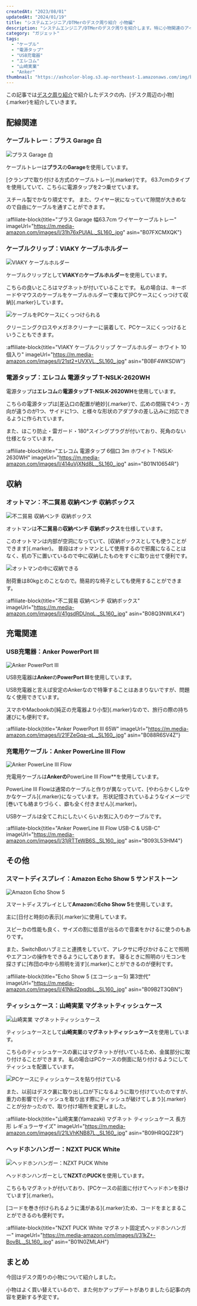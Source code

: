 ```yaml
---
createdAt: "2023/08/01"
updatedAt: "2024/01/19"
title: "システムエンジニア/DTMerのデスク周り紹介 小物編"
description: "システムエンジニア/DTMerのデスク周りを紹介します。特に小物関連のアイテムについて詳しく紹介します。"
category: "ガジェット"
tags:
  - "ケーブル"
  - "電源タップ"
  - "USB充電器"
  - "エレコム"
  - "山崎実業"
  - "Anker"
thumbnail: "https://ashcolor-blog.s3.ap-northeast-1.amazonaws.com/img/blog/gadget/desk-tour-accessory/echo-show.jpg"
---
```


この記事では[デスク周り紹介](/blog/gadget/desk-tour)で紹介したデスクの内、[デスク周辺の小物]{.marker}を紹介していきます。

## 配線関連

### ケーブルトレー：プラス Garage 白

![プラス Garage 白](https://ashcolor-blog.s3.ap-northeast-1.amazonaws.com/img/blog/gadget/desk-tour-accessory/cable-tray.jpg)

ケーブルトレーは**プラス**の**Garage**を使用しています。

[クランプで取り付ける方式のケーブルトレー]{.marker}です。
63.7cmのタイプを使用していて、こちらに電源タップを2つ乗せています。

スチール製でかなり頑丈です。
また、ワイヤー状になっていて隙間が大きめなので自由にケーブルを通すことができます。

:affiliate-block{title="プラス Garage 幅63.7cm ワイヤーケーブルトレー" imageUrl="https://m.media-amazon.com/images/I/31h76xPUlAL._SL160_.jpg" asin="B07FXCMXQK"}

### ケーブルクリップ：VIAKY ケーブルホルダー

![VIAKY ケーブルホルダー](https://ashcolor-blog.s3.ap-northeast-1.amazonaws.com/img/blog/gadget/desk-tour-accessory/cable-holder.jpg)

ケーブルクリップとして**VIAKY**の**ケーブルホルダー**を使用しています。

こちらの良いところはマグネットが付いていることです。
私の場合は、キーボードやマウスのケーブルをケーブルホルダーで束ねて[PCケースにくっつけて収納]{.marker}しています。

![ケーブルをPCケースにくっつけられる](https://ashcolor-blog.s3.ap-northeast-1.amazonaws.com/img/blog/gadget/desk-tour-accessory/cable-holder-2.jpg)

クリーニングクロスやメガネクリーナーに装着して、PCケースにくっつけるということもできます。

:affiliate-block{title="VIAKY ケーブルクリップ ケーブルホルダー ホワイト 10個入り" imageUrl="https://m.media-amazon.com/images/I/21st2+UVXVL._SL160_.jpg" asin="B0BF4WKSDW"}

### 電源タップ：エレコム 電源タップ T-NSLK-2620WH

電源タップは**エレコム**の**電源タップ T-NSLK-2620WH**を使用しています。

こちらの電源タップは[差込口の配置が絶妙]{.marker}で、広めの間隔で4つ・方向が違うのが1つ、サイドに1つ、と様々な形状のアダプタの差し込みに対応できるように作られています。

また、ほこり防止・雷ガード・180°スイングプラグが付いており、死角のない仕様となっています。

:affiliate-block{title="エレコム 電源タップ 6個口 3m ホワイト T-NSLK-2630WH" imageUrl="https://m.media-amazon.com/images/I/414uVjXNd8L._SL160_.jpg" asin="B01N10654R"}

## 収納

### オットマン：不二貿易 収納ベンチ 収納ボックス

![不二貿易 収納ベンチ 収納ボックス](https://ashcolor-blog.s3.ap-northeast-1.amazonaws.com/img/blog/gadget/desk-tour-accessory/ottoman.jpg)

オットマンは**不二貿易**の**収納ベンチ 収納ボックス**を仕様しています。

このオットマンは内部が空洞になっていて、[収納ボックスとしても使うことができます]{.marker}。
普段はオットマンとして使用するので邪魔になることはなく、机の下に置いているので中に収納したものをすぐに取り出せて便利です。

![オットマンの中に収納できる](https://ashcolor-blog.s3.ap-northeast-1.amazonaws.com/img/blog/gadget/desk-tour-accessory/ottoman-2.jpg)

耐荷重は80kgとのことなので。簡易的な椅子としても使用することができます。

:affiliate-block{title="不二貿易 収納ベンチ 収納ボックス" imageUrl="https://m.media-amazon.com/images/I/41gsdRDUnqL._SL160_.jpg" asin="B08Q3NWLK4"}

## 充電関連

### USB充電器：Anker PowerPort III

![Anker PowerPort III](https://ashcolor-blog.s3.ap-northeast-1.amazonaws.com/img/blog/gadget/desk-tour-accessory/power-chargerr.jpg)

USB充電器は**Anker**の**PowerPort III**を使用しています。

USB充電器と言えば安定のAnkerなので特筆することはあまりないですが、問題なく使用できています。

スマホやMacbookの[純正の充電器より小型]{.marker}なので、旅行の際の持ち運びにも便利です。

:affiliate-block{title="Anker PowerPort III 65W" imageUrl="https://m.media-amazon.com/images/I/21FZeGqa-qL._SL160_.jpg" asin="B088R6SV4Z"}

### 充電用ケーブル：Anker PowerLine III Flow

![Anker PowerLine III Flow](https://ashcolor-blog.s3.ap-northeast-1.amazonaws.com/img/blog/gadget/desk-tour-accessory/usb-cable.jpg)

充電用ケーブルは**Ankerの**PowerLine III Flow\*\*を使用しています。

PowerLine III Flowは通常のケーブルと作りが異なっていて、[やわらかくしなやかなケーブル]{.marker}になっています。
形状記憶されているようなイメージで[巻いても絡まりづらく、癖も全く付きません]{.marker}。

USBケーブルは全てこれにしたいくらいお気に入りのケーブルです。

:affiliate-block{title="Anker PowerLine III Flow USB-C & USB-C" imageUrl="https://m.media-amazon.com/images/I/31jRTTeWB6S._SL160_.jpg" asin="B093L53HM4"}

## その他

### スマートディスプレイ：Amazon Echo Show 5 サンドストーン

![Amazon Echo Show 5](https://ashcolor-blog.s3.ap-northeast-1.amazonaws.com/img/blog/gadget/desk-tour-accessory/echo-show.jpg)

スマートディスプレイとして**Amazon**の**Echo Show 5**を使用しています。

主に[日付と時刻の表示]{.marker}に使用しています。

スピーカの性能も良く、サイズの割に低音が出るので音楽をかけるに使うのもありです。

また、SwitchBotハブミニと連携をしていて、アレクサに呼びかけることで照明やエアコンの操作をできるようにしてあります。
寝るときに照明のリモコンを探さずに[布団の中から照明を消す]{.marker}ことができるのが便利です。

:affiliate-block{title="Echo Show 5 (エコーショー5) 第3世代" imageUrl="https://m.media-amazon.com/images/I/41Nkd2pqdbL._SL160_.jpg" asin="B09B2T3QBN"}

### ティッシュケース：山崎実業 マグネットティッシュケース

![山崎実業 マグネットティッシュケース](https://ashcolor-blog.s3.ap-northeast-1.amazonaws.com/img/blog/gadget/desk-tour-accessory/tissue-case.jpg)

ティッシュケースとして**山崎実業**の**マグネットティッシュケース**を使用しています。

こちらのティッシュケースの裏にはマグネットが付いているため、金属部分に取り付けることができます。
私の場合はPCケースの側面に貼り付けるようにしてティッシュを配置しています。

![PCケースにティッシュケースを貼り付けている](https://ashcolor-blog.s3.ap-northeast-1.amazonaws.com/img/blog/gadget/desk-tour-accessory/tissue-case-2.jpg)

また、以前はデスク裏に取り出し口が下になるように取り付けていたのですが、重力の影響で[ティッシュを取り出す際にティッシュが破けてしまう]{.marker}ことが分かったので、取り付け場所を変更しました。

:affiliate-block{title="山崎実業(Yamazaki) マグネット ティッシュケース 長方形 レギュラーサイズ" imageUrl="https://m.media-amazon.com/images/I/21LVhKNB87L._SL160_.jpg" asin="B09HRQQZ2R"}

### ヘッドホンハンガー：NZXT PUCK White

![ヘッドホンハンガー：NZXT PUCK White](https://ashcolor-blog.s3.ap-northeast-1.amazonaws.com/img/blog/gadget/desk-tour-accessory/headphone-hanger.jpg)

ヘッドホンハンガーとして**NZXT**の**PUCK**を使用しています。

こちらもマグネットが付いており、[PCケースの前面に付けてヘッドホンを掛けています]{.marker}。

[コードを巻き付けられるように溝がある]{.marker}ため、コードをまとまることができるのも便利です。

:affiliate-block{title="NZXT PUCK White マグネット固定式ヘッドホンハンガー" imageUrl="https://m.media-amazon.com/images/I/31kZ+-BovBL._SL160_.jpg" asin="B01N0ZMLAH"}

## まとめ

今回はデスク周りの小物について紹介しました。

小物はよく買い替えているので、また何かアップデートがありましたら記事の内容を更新する予定です。
